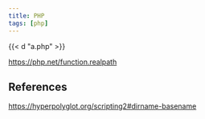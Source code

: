 ```yaml
---
title: PHP
tags: [php]
---
```


{{< d "a.php" >}}

<https://php.net/function.realpath>

## References

<https://hyperpolyglot.org/scripting2#dirname-basename>
